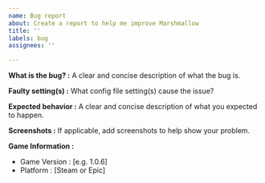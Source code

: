 ```yaml
---
name: Bug report
about: Create a report to help me improve Marshmallow
title: ''
labels: bug
assignees: ''

---
```


**What is the bug? :**
A clear and concise description of what the bug is.

**Faulty setting(s) :**
What config file setting(s) cause the issue?

**Expected behavior :**
A clear and concise description of what you expected to happen.

**Screenshots :**
If applicable, add screenshots to help show your problem.

**Game Information :**
 - Game Version : [e.g. 1.0.6]
 - Platform : [Steam or Epic]
